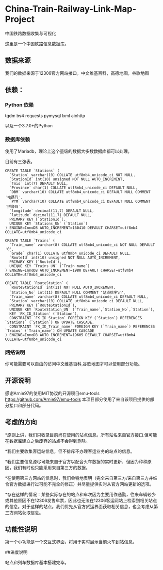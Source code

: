 # China-Train-Railway-Link-Map-Project
中国铁路数据收集与可视化

这里是一个中国铁路信息数据库。

## 数据来源
我们的数据来源于12306官方网站接口，中文维基百科，高德地图，谷歌地图

## 依赖：
### Python 依赖
tqdm ~~bs4~~ requests pymysql lxml aiohttp

以及一个3.7.0+的Python

### 数据库依赖
使用了Mariadb，理论上这个量级的数据大多数数据库都可以处理。

目前有三张表。

```
CREATE TABLE `Stations` (
  `Station` varchar(10) COLLATE utf8mb4_unicode_ci NOT NULL,
  `StationId` int(10) unsigned NOT NULL AUTO_INCREMENT,
  `Tmis` int(7) DEFAULT NULL,
  `Province` char(1) COLLATE utf8mb4_unicode_ci DEFAULT NULL,
  `DBM` varchar(10) COLLATE utf8mb4_unicode_ci DEFAULT NULL COMMENT '电报码',
  `PYM` varchar(10) COLLATE utf8mb4_unicode_ci DEFAULT NULL COMMENT '拼音码',
  `longitude` decimal(11,7) DEFAULT NULL,
  `latitude` decimal(11,7) DEFAULT NULL,
  PRIMARY KEY (`StationId`),
  UNIQUE KEY `Stations_UN` (`Station`)
) ENGINE=InnoDB AUTO_INCREMENT=160410 DEFAULT CHARSET=utf8mb4 COLLATE=utf8mb4_unicode_ci

CREATE TABLE `Trains` (
  `Train_name` varchar(8) COLLATE utf8mb4_unicode_ci NOT NULL DEFAULT '0',
  `Grade` char(1) COLLATE utf8mb4_unicode_ci DEFAULT NULL,
  `RouteId` int(10) unsigned NOT NULL AUTO_INCREMENT,
  PRIMARY KEY (`RouteId`),
  UNIQUE KEY `Trains_UN` (`Train_name`)
) ENGINE=InnoDB AUTO_INCREMENT=1980 DEFAULT CHARSET=utf8mb4 COLLATE=utf8mb4_unicode_ci

CREATE TABLE `RouteStation` (
  `RouteStationId` int(11) NOT NULL AUTO_INCREMENT,
  `Station_No` int(11) DEFAULT NULL COMMENT '站点排序\n',
  `Train_name` varchar(8) COLLATE utf8mb4_unicode_ci DEFAULT NULL,
  `Station` varchar(10) COLLATE utf8mb4_unicode_ci DEFAULT NULL,
  PRIMARY KEY (`RouteStationId`),
  UNIQUE KEY `RouteStation_UN` (`Train_name`,`Station_No`,`Station`),
  KEY `FK_ID_Station` (`Station`),
  CONSTRAINT `FK_ID_Station` FOREIGN KEY (`Station`) REFERENCES `Stations` (`Station`) ON UPDATE CASCADE,
  CONSTRAINT `FK_ID_Train_name` FOREIGN KEY (`Train_name`) REFERENCES `Trains` (`Train_name`) ON UPDATE CASCADE
) ENGINE=InnoDB AUTO_INCREMENT=19605 DEFAULT CHARSET=utf8mb4 COLLATE=utf8mb4_unicode_ci

```

### 网络说明

你可能需要可以自由的访问中文维基百科,谷歌地图才可以使用部分功能。

## 开源说明

感谢Arnie97的使用MIT协议的开源项目emu-tools https://github.com/Arnie97/emu-tools 本项目部分使用了来自该项目提供的部分接口和部分代码。

## 考虑的方向

*原则上讲，我们只收录目前尚在使用的站点信息。所有站名来自官方接口.但可能在数据库建立之后废弃的站点不会得到删除。

*我们主要收集客运站信息，但不排斥不办理客运业务的站点的信息。

*我们主要信息源尽可能来自于官方以配合火车数据的实时更新，但因为种种原因，我们有时也只能采用来自第三方的数据。

*在使用第三方网站的信息时，我们会特地表明（完全来自第三方/来自第三方并结合官方数据进行过可能不完全的修正）并尽量提供实时从官方网站更新的选项。

*存在这样的情况：某些实际存在的站点和车次因为主要用作通勤，往来车辆较少或其他原因不在12306发售车票，因此也无法在12306客运网站上检索到相关站点的信息。对于这样的站点，我们优先从官方货运界面获取相关信息，也会考虑从第三方网站获取信息。

## 功能性说明

第一个小功能是一个交互式界面，将用于实时展示当前火车到站信息。

##进度说明

站点和列车数据库基本搭建完毕。